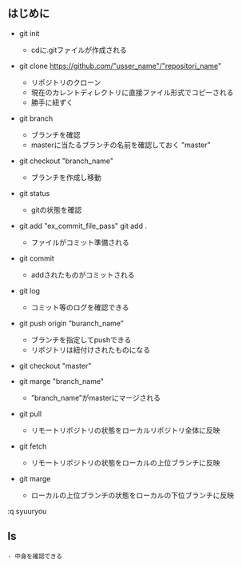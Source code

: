## はじめに　　

- git init 
    - cdに.gitファイルが作成される

- git clone https://github.com/"usser_name"/"repositori_name"
    - リポジトリのクローン
    - 現在のカレントディレクトリに直接ファイル形式でコピーされる
    - 勝手に紐ずく

- git branch 
    - ブランチを確認
    - masterに当たるブランチの名前を確認しておく    "master"

- git checkout "branch_name"
    - ブランチを作成し移動

- git status
    -  gitの状態を確認

- git add "ex_commit_file_pass"     git add .
    - ファイルがコミット準備される

- git commit
    - addされたものがコミットされる

- git log
    - コミット等のログを確認できる

- git push origin ”buranch_name”
    - ブランチを指定してpushできる
    - リポジトリは紐付けされたものになる

- git checkout "master"
- git marge "branch_name"
    - ”branch_name”がmasterにマージされる

- git pull
    -  リモートリポジトリの状態をローカルリポジトリ全体に反映

- git fetch
    - リモートリポジトリの状態をローカルの上位ブランチに反映

- git marge
    - ローカルの上位ブランチの状態をローカルの下位ブランチに反映

:q syuuryou


## ls
    - 中身を確認できる 


